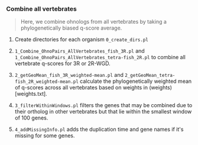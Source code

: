 
### Combine all vertebrates 

> Here, we combine ohnologs from all vertebrates by taking a phylogenetically biased q-score average. 

1. Create directories for each organism `0_create_dirs.pl` 

2. `1_Combine_OhnoPairs_AllVertebrates_fish_3R.pl` and `1_Combine_OhnoPairs_AllVertebrates_tetra-fish_2R.pl`  to combine all vertebrate q-scores for 3R or 2R-WGD.
   
3. `2_getGeoMean_fish_3R_weighted-mean.pl` and `2_getGeoMean_tetra-fish_2R_weighted-mean.pl` calculate the phylogenetically weighted mean of q-scores across all vertebrates based on weights in (weights)[weights.txt].
   
4. `3_filterWithinWindows.pl` filters the genes that may be combined due to their ortholog in other vertebrates but that lie within the smallest window of 100 genes.

5. `4_addMissingInfo.pl` adds the duplication time and gene names if it's missing for some genes. 	